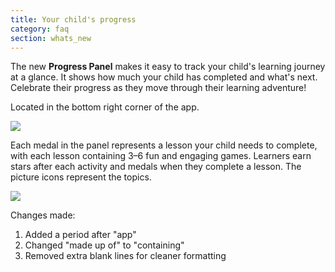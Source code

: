 ```yaml
---
title: Your child's progress
category: faq
section: whats_new
---
```

The new **Progress Panel** makes it easy to track your child's learning journey at a glance. It shows how much your child has completed and what's next. Celebrate their progress as they move through their learning adventure!

Located in the bottom right corner of the app.

![](https://help.studycat.com/hc/article_attachments/40392758902553)

Each medal in the panel represents a lesson your child needs to complete, with each lesson containing 3–6 fun and engaging games. Learners earn stars after each activity and medals when they complete a lesson. The picture icons represent the topics.

![](https://help.studycat.com/hc/article_attachments/40392758904601)

Changes made:
1. Added a period after "app"
2. Changed "made up of" to "containing"
3. Removed extra blank lines for cleaner formatting
